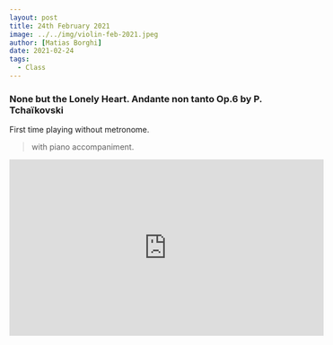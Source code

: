 ```yaml
---
layout: post
title: 24th February 2021
image: ../../img/violin-feb-2021.jpeg
author: [Matias Borghi]
date: 2021-02-24
tags:
  - Class
---
```


### None but the Lonely Heart. Andante non tanto Op.6 by P. Tchaïkovski

First time playing without metronome.

> with piano accompaniment.

<iframe width="560" height="315" src="https://www.youtube.com/embed/YdMArHuM46k" frameborder="0" allow="accelerometer; autoplay; clipboard-write; encrypted-media; gyroscope; picture-in-picture" allowfullscreen></iframe>
